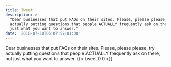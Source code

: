 ```yaml
---
title: Tweet
description: >-
  "Dear businesses that put FAQs on their sites. Please, please please, try
  actually putting questions that people ACTUALLY frequently ask on there, not
  just what you want to answer."
date: '2018-07-10T06:07:57+01:00'
---
```

Dear businesses that put FAQs on their sites. Please, please please, try actually putting questions that people ACTUALLY frequently ask on there, not just what you want to answer.
      {{< tweet 0 0 >}}
    
